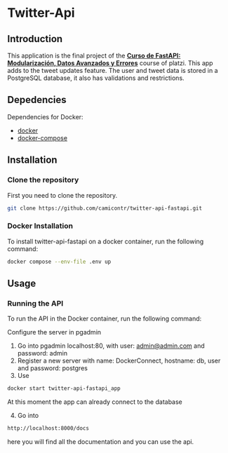 # Twitter-Api

## Introduction 
This application is the final project of the [**Curso de FastAPI: Modularización, Datos Avanzados y Errores**](https://platzi.com/cursos/fastapi-modularizacion-datos/) course of platzi. This app adds to the tweet updates feature. The user and tweet data is stored in a PostgreSQL database, it also has validations and restrictions.

## Depedencies
Dependencies for Docker:
- [docker](https://www.docker.com/)
- [docker-compose](https://docs.docker.com/compose/install/)

## Installation
### Clone the repository
First you need to clone the repository.

```bash
git clone https://github.com/camicontr/twitter-api-fastapi.git
```

### Docker Installation
To install twitter-api-fastapi on a docker container, run the following command:

```bash
docker compose --env-file .env up
```

## Usage
### Running the API
To run the API in the Docker container, run the following command:

Configure the server in pgadmin
1. Go into pgadmin localhost:80, with user: admin@admin.com and password: admin
2. Register a new server with name: DockerConnect, hostname: db, user and password: postgres
3. Use
```bash
docker start twitter-api-fastapi_app
```

At this moment the app can already connect to the database

4. Go into 
```bash
http://localhost:8000/docs
```

here you will find all the documentation and you can use the api.

